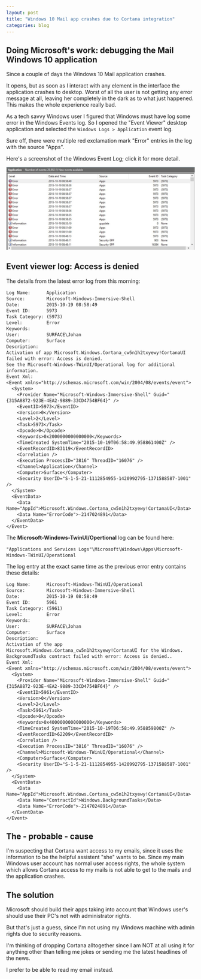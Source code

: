 ```yaml
---
layout: post
title: "Windows 10 Mail app crashes due to Cortana integration"
categories: blog
---
```


## Doing Microsoft's work: debugging the Mail Windows 10 application

Since a couple of days the Windows 10 Mail application crashes.

It opens, but as soon as I interact with any element in the interface the application crashes to desktop.
Worst of all the user is not getting any error message at all, leaving her completely in the dark as to what just happened.
This makes the whole experience really bad.

As a tech savvy Windows user I figured that Windows must have log some error in the Windows Events log.
So I opened the "Event Viewer" desktop application and selected the ``Windows Logs > Application`` event log.

Sure off, there were multiple red exclamation mark "Error" entries in the log with the source "Apps".

Here's a screenshot of the Windows Event Log; click it for more detail.

[![Screenshot: Windows 10 Event Log Error entries](/images/20151019-windowseventviewerappserrorslog.jpg)](/images/20151019-windowseventviewerappserrorslog.png)

## Event viewer log: Access is denied

The details from the latest error log from this morning:

```
Log Name:      Application
Source:        Microsoft-Windows-Immersive-Shell
Date:          2015-10-19 08:58:49
Event ID:      5973
Task Category: (5973)
Level:         Error
Keywords:
User:          SURFACE\Johan
Computer:      Surface
Description:
Activation of app Microsoft.Windows.Cortana_cw5n1h2txyewy!CortanaUI failed with error: Access is denied.
See the Microsoft-Windows-TWinUI/Operational log for additional information.
Event Xml:
<Event xmlns="http://schemas.microsoft.com/win/2004/08/events/event">
  <System>
    <Provider Name="Microsoft-Windows-Immersive-Shell" Guid="{315A8872-923E-4EA2-9889-33CD4754BF64}" />
    <EventID>5973</EventID>
    <Version>0</Version>
    <Level>2</Level>
    <Task>5973</Task>
    <Opcode>0</Opcode>
    <Keywords>0x2000000000000000</Keywords>
    <TimeCreated SystemTime="2015-10-19T06:58:49.958861400Z" />
    <EventRecordID>83119</EventRecordID>
    <Correlation />
    <Execution ProcessID="3816" ThreadID="16076" />
    <Channel>Application</Channel>
    <Computer>Surface</Computer>
    <Security UserID="S-1-5-21-1112854955-1420992795-1371588587-1001" />
  </System>
  <EventData>
    <Data Name="AppId">Microsoft.Windows.Cortana_cw5n1h2txyewy!CortanaUI</Data>
    <Data Name="ErrorCode">-2147024891</Data>
  </EventData>
</Event>
```

The **Microsoft-Windows-TwinUI/Opertional** log can be found here:

    "Applications and Services Logs"\Microsoft\Windows\Apps\Microsoft-Windows-TWinUI/Operational

The log entry at the exact same time as the previous error entry contains these details:

```
Log Name:      Microsoft-Windows-TWinUI/Operational
Source:        Microsoft-Windows-Immersive-Shell
Date:          2015-10-19 08:58:49
Event ID:      5961
Task Category: (5961)
Level:         Error
Keywords:
User:          SURFACE\Johan
Computer:      Surface
Description:
Activation of the app Microsoft.Windows.Cortana_cw5n1h2txyewy!CortanaUI for the Windows.
BackgroundTasks contract failed with error: Access is denied..
Event Xml:
<Event xmlns="http://schemas.microsoft.com/win/2004/08/events/event">
  <System>
    <Provider Name="Microsoft-Windows-Immersive-Shell" Guid="{315A8872-923E-4EA2-9889-33CD4754BF64}" />
    <EventID>5961</EventID>
    <Version>0</Version>
    <Level>2</Level>
    <Task>5961</Task>
    <Opcode>0</Opcode>
    <Keywords>0x4000000000000000</Keywords>
    <TimeCreated SystemTime="2015-10-19T06:58:49.958859800Z" />
    <EventRecordID>62209</EventRecordID>
    <Correlation />
    <Execution ProcessID="3816" ThreadID="16076" />
    <Channel>Microsoft-Windows-TWinUI/Operational</Channel>
    <Computer>Surface</Computer>
    <Security UserID="S-1-5-21-1112854955-1420992795-1371588587-1001" />
  </System>
  <EventData>
    <Data Name="AppId">Microsoft.Windows.Cortana_cw5n1h2txyewy!CortanaUI</Data>
    <Data Name="ContractId">Windows.BackgroundTasks</Data>
    <Data Name="ErrorCode">-2147024891</Data>
  </EventData>
</Event>
```

## The - probable - cause

I'm suspecting that Cortana want access to my emails, since it uses the information to be the helpful assistent "she" wants to be.
Since my main Windows user account has normal user access rights, the whole system which allows Cortana access to my mails is not able to get to the mails and the application crashes.

## The solution

Microsoft should build their apps taking into account that Windows user's should use their PC's not with administrator rights.

But that's just a guess, since I'm not using my Windows machine with admin rights due to security reasons.

I'm thinking of dropping Cortana alltogether since I am NOT at all using it for anything other than telling me jokes or sending me the latest headlines of the news.

I prefer to be able to read my email instead.
